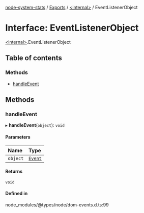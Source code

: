 [node-system-stats](../README.md) / [Exports](../modules.md) / [\<internal\>](../modules/internal_.md) / EventListenerObject

# Interface: EventListenerObject

[\<internal\>](../modules/internal_.md).EventListenerObject

## Table of contents

### Methods

- [handleEvent](internal_.EventListenerObject.md#handleevent)

## Methods

### handleEvent

▸ **handleEvent**(`object`): `void`

#### Parameters

| Name | Type |
| :------ | :------ |
| `object` | [`Event`](internal_.Event.md) |

#### Returns

`void`

#### Defined in

node_modules/@types/node/dom-events.d.ts:99
